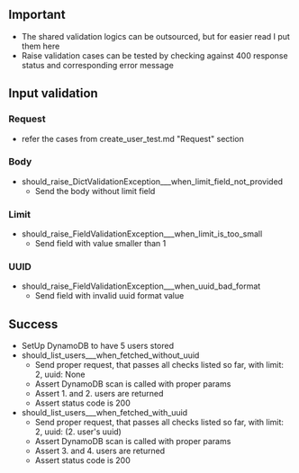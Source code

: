 ## Important
* The shared validation logics can be outsourced, but for easier read I put them here
* Raise validation cases can be tested by checking against 400 response status and corresponding error message

## Input validation

### Request
* refer the cases from create_user_test.md "Request" section

### Body
* should_raise_DictValidationException___when_limit_field_not_provided
  * Send the body without limit field

### Limit
* should_raise_FieldValidationException___when_limit_is_too_small
  * Send field with value smaller than 1

### UUID
* should_raise_FieldValidationException___when_uuid_bad_format
  * Send field with invalid uuid format value

## Success
* SetUp DynamoDB to have 5 users stored
* should_list_users___when_fetched_without_uuid
  * Send proper request, that passes all checks listed so far, with limit: 2, uuid: None
  * Assert DynamoDB scan is called with proper params
  * Assert 1. and 2. users are returned
  * Assert status code is 200
* should_list_users___when_fetched_with_uuid
  * Send proper request, that passes all checks listed so far, with limit: 2, uuid: (2. user's uuid)
  * Assert DynamoDB scan is called with proper params
  * Assert 3. and 4. users are returned
  * Assert status code is 200
